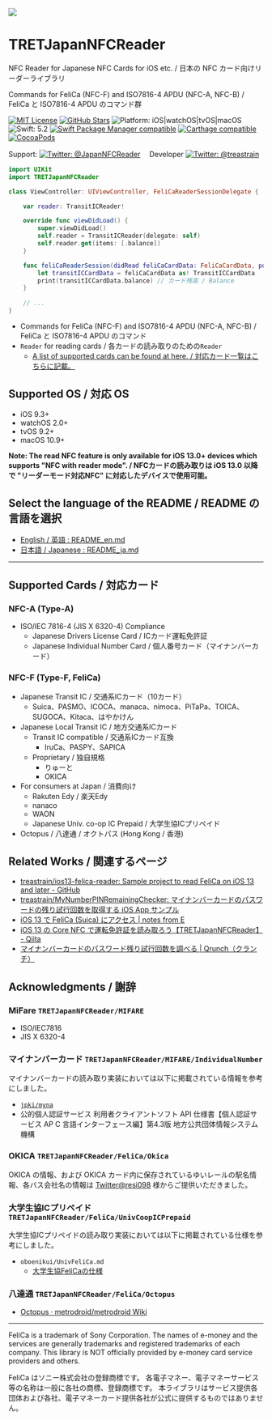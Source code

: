 ![](TRETJapanNFCReader.png)

# TRETJapanNFCReader
NFC Reader for Japanese NFC Cards for iOS etc. / 日本の NFC カード向けリーダーライブラリ

Commands for FeliCa (NFC-F) and ISO7816-4 APDU (NFC-A, NFC-B) / FeliCa と ISO7816-4 APDU のコマンド群


[![MIT License](https://img.shields.io/badge/License-MIT-blue.svg)](https://github.com/treastrain/TRETJapanNFCReader/blob/master/LICENSE)
[![GitHub Stars](https://img.shields.io/github/stars/treastrain/TRETJapanNFCReader)](https://github.com/treastrain/TRETJapanNFCReader/stargazers)
![Platform: iOS|watchOS|tvOS|macOS](https://img.shields.io/badge/Platform-iOS%20%7C%20watchOS%20%7C%20tvOS%20%7C%20macOS-lightgrey.svg)
![Swift: 5.2](https://img.shields.io/badge/Swift-5.2-orange.svg)
[![Swift Package Manager compatible](https://img.shields.io/badge/Swift%20Package%20Manager-compatible-brightgreen.svg)](https://github.com/apple/swift-package-manager)
[![Carthage compatible](https://img.shields.io/badge/Carthage-compatible-4BC51D.svg)](https://github.com/treastrain/TRETJapanNFCReader)
[![CocoaPods](https://img.shields.io/cocoapods/v/TRETJapanNFCReader?label=CocoaPods)](https://cocoapods.org/pods/TRETJapanNFCReader)

Support: [![Twitter: @JapanNFCReader](https://img.shields.io/twitter/follow/JapanNFCReader?label=%40JapanNFCReader&style=social)](https://twitter.com/JapanNFCReader)　
Developer [![Twitter: @treastrain](https://img.shields.io/twitter/follow/treastrain?label=%40treastrain&style=social)](https://twitter.com/treastrain)

```swift
import UIKit
import TRETJapanNFCReader

class ViewController: UIViewController, FeliCaReaderSessionDelegate {

    var reader: TransitICReader!

    override func viewDidLoad() {
        super.viewDidLoad()
        self.reader = TransitICReader(delegate: self)
        self.reader.get(items: [.balance])
    }

    func feliCaReaderSession(didRead feliCaCardData: FeliCaCardData, pollingErrors: [FeliCaSystemCode : Error?]?, readErrors: [FeliCaSystemCode : [FeliCaServiceCode : Error]]?) {
        let transitICCardData = feliCaCardData as! TransitICCardData
        print(transitICCardData.balance) // カード残高 / Balance
    }
    
    // ...
}
```

- Commands for FeliCa (NFC-F) and ISO7816-4 APDU (NFC-A, NFC-B) / FeliCa と ISO7816-4 APDU のコマンド
- `Reader` for reading cards / 各カードの読み取りのための`Reader`
  - [A list of supported cards can be found at here. / 対応カード一覧はこちらに記載。](#supportedCards)

## Supported OS / 対応 OS
- iOS 9.3+
- watchOS 2.0+
- tvOS 9.2+
- macOS 10.9+

**Note: The read NFC feature is only available for iOS 13.0+ devices which supports "NFC with reader mode". / NFCカードの読み取りは iOS 13.0 以降で "リーダーモード対応NFC" に対応したデバイスで使用可能。**

## Select the language of the README / README の言語を選択
- [English / 英語 : README_en.md](README_en.md)
- [日本語 / Japanese : README_ja.md](README_ja.md)

-----

<h2 id="supportedCards">Supported Cards / 対応カード</h2>

### NFC-A (Type-A)
- ISO/IEC 7816-4 (JIS X 6320-4) Compliance
  - Japanese Drivers License Card / ICカード運転免許証
  - Japanese Individual Number Card / 個人番号カード（マイナンバーカード）

### NFC-F (Type-F, FeliCa)
- Japanese Transit IC / 交通系ICカード（10カード）
  - Suica、PASMO、ICOCA、manaca、nimoca、PiTaPa、TOICA、SUGOCA、Kitaca、はやかけん
- Japanese Local Transit IC / 地方交通系ICカード
  - Transit IC compatible / 交通系ICカード互換
    - IruCa、PASPY、SAPICA
  - Proprietary / 独自規格
    - りゅーと
    - OKICA
- For consumers at Japan / 消費向け
  - Rakuten Edy / 楽天Edy
  - nanaco
  - WAON
  - Japanese Univ. co-op IC Prepaid / 大学生協ICプリペイド
- Octopus / 八達通 / オクトパス (Hong Kong / 香港)

## Related Works / 関連するページ
- [treastrain/ios13-felica-reader: Sample project to read FeliCa on iOS 13 and later - GitHub](https://github.com/treastrain/ios13-felica-reader)
- [treastrain/MyNumberPINRemainingChecker: マイナンバーカードのパスワードの残り試行回数を取得する iOS App サンプル](https://github.com/treastrain/MyNumberPINRemainingChecker)
- [iOS 13 で FeliCa (Suica) にアクセス | notes from E](https://notes.tret.jp/ios13-felica-reading/)
- [iOS 13 の Core NFC で運転免許証を読み取ろう【TRETJapanNFCReader】 - Qiita](https://qiita.com/treastrain/items/f95ee3f99c6b6111e999)
- [マイナンバーカードのパスワード残り試行回数を調べる | Qrunch（クランチ）](https://qrunch.net/@treastrain/entries/HytRhh1JcxKt0jXq)


## Acknowledgments / 謝辞
### MiFare `TRETJapanNFCReader/MIFARE`
- ISO/IEC7816
- JIS X 6320-4

### マイナンバーカード `TRETJapanNFCReader/MIFARE/IndividualNumber`
マイナンバーカードの読み取り実装においては以下に掲載されている情報を参考にしました。
- [`jpki/myna`](https://github.com/jpki/myna)
- 公的個人認証サービス 利用者クライアントソフト API 仕様書【個人認証サービス AP C 言語インターフェース編】第4.3版 地方公共団体情報システム機構

### OKICA `TRETJapanNFCReader/FeliCa/Okica`
OKICA の情報、および OKICA カード内に保存されているゆいレールの駅名情報、各バス会社名の情報は [Twitter@resi098](https://twitter.com/resi098) 様からご提供いただきました。

### 大学生協ICプリペイド `TRETJapanNFCReader/FeliCa/UnivCoopICPrepaid`
大学生協ICプリペイドの読み取り実装においては以下に掲載されている仕様を参考にしました。
- `oboenikui/UnivFeliCa.md`
    - [大学生協FeliCaの仕様](https://gist.github.com/oboenikui/ee9fb0cb07a6690c410b872f64345120)

### 八達通 `TRETJapanNFCReader/FeliCa/Octopus`
- [Octopus · metrodroid/metrodroid Wiki](https://github.com/metrodroid/metrodroid/wiki/Octopus)

-----

FeliCa is a trademark of Sony Corporation.
The names of e-money and the services are generally trademarks and registered trademarks of each company.
This library is NOT officially provided by e-money card service providers and others.

FeliCa はソニー株式会社の登録商標です。
各電子マネー、電子マネーサービス等の名称は一般に各社の商標、登録商標です。
本ライブラリはサービス提供各団体および各社、電子マネーカード提供各社が公式に提供するものではありません。
